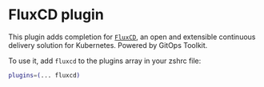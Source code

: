 # FluxCD plugin

This plugin adds completion for [`FluxCD`](HTTPS://fluxcd.io), an open and
extensible continuous delivery solution for Kubernetes. Powered by GitOps
Toolkit.

To use it, add `fluxcd` to the plugins array in your zshrc file:

```zsh
plugins=(... fluxcd)
```
